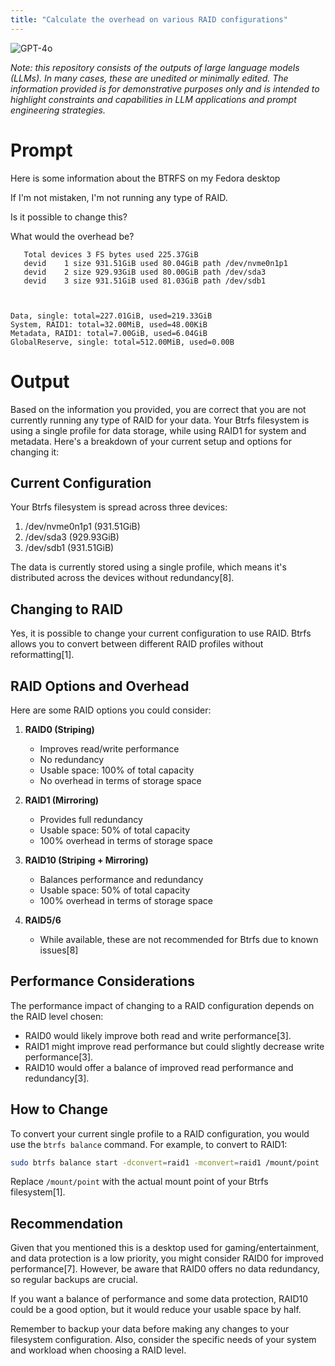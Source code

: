 ```yaml
---
title: "Calculate the overhead on various RAID configurations"
---
```

![GPT-4o](https://img.shields.io/badge/GPT--4o-3333FF?style=for-the-badge&logo=openai&logoColor=white)



*Note: this repository consists of the outputs of large language models (LLMs). In many cases, these are unedited or minimally edited. The information provided is for demonstrative purposes only and is intended to highlight constraints and capabilities in LLM applications and prompt engineering strategies.*


# Prompt

Here is some information about the BTRFS on my Fedora desktop
	
If I'm not mistaken, I'm not running any type of RAID.

Is it possible to change this?

What would the overhead be?

       Total devices 3 FS bytes used 225.37GiB  
       devid    1 size 931.51GiB used 80.04GiB path /dev/nvme0n1p1  
       devid    2 size 929.93GiB used 80.00GiB path /dev/sda3  
       devid    3 size 931.51GiB used 81.03GiB path /dev/sdb1
```


Data, single: total=227.01GiB, used=219.33GiB  
System, RAID1: total=32.00MiB, used=48.00KiB  
Metadata, RAID1: total=7.00GiB, used=6.04GiB  
GlobalReserve, single: total=512.00MiB, used=0.00B
```

# Output
Based on the information you provided, you are correct that you are not currently running any type of RAID for your data. Your Btrfs filesystem is using a single profile for data storage, while using RAID1 for system and metadata. Here's a breakdown of your current setup and options for changing it:

## Current Configuration

Your Btrfs filesystem is spread across three devices:
1. /dev/nvme0n1p1 (931.51GiB)
2. /dev/sda3 (929.93GiB)
3. /dev/sdb1 (931.51GiB)

The data is currently stored using a single profile, which means it's distributed across the devices without redundancy[8].

## Changing to RAID

Yes, it is possible to change your current configuration to use RAID. Btrfs allows you to convert between different RAID profiles without reformatting[1].

## RAID Options and Overhead

Here are some RAID options you could consider:

1. **RAID0 (Striping)**
   - Improves read/write performance
   - No redundancy
   - Usable space: 100% of total capacity
   - No overhead in terms of storage space

2. **RAID1 (Mirroring)**
   - Provides full redundancy
   - Usable space: 50% of total capacity
   - 100% overhead in terms of storage space

3. **RAID10 (Striping + Mirroring)**
   - Balances performance and redundancy
   - Usable space: 50% of total capacity
   - 100% overhead in terms of storage space

4. **RAID5/6**
   - While available, these are not recommended for Btrfs due to known issues[8]

## Performance Considerations

The performance impact of changing to a RAID configuration depends on the RAID level chosen:

- RAID0 would likely improve both read and write performance[3].
- RAID1 might improve read performance but could slightly decrease write performance[3].
- RAID10 would offer a balance of improved read performance and redundancy[3].

## How to Change

To convert your current single profile to a RAID configuration, you would use the `btrfs balance` command. For example, to convert to RAID1:

```bash
sudo btrfs balance start -dconvert=raid1 -mconvert=raid1 /mount/point
```

Replace `/mount/point` with the actual mount point of your Btrfs filesystem[1].

## Recommendation

Given that you mentioned this is a desktop used for gaming/entertainment, and data protection is a low priority, you might consider RAID0 for improved performance[7]. However, be aware that RAID0 offers no data redundancy, so regular backups are crucial.

If you want a balance of performance and some data protection, RAID10 could be a good option, but it would reduce your usable space by half.

Remember to backup your data before making any changes to your filesystem configuration. Also, consider the specific needs of your system and workload when choosing a RAID level.

 
 